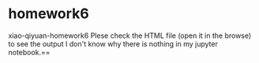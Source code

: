 # homework6
xiao-qiyuan-homework6
Plese check the HTML file (open it in the browse) to see the output
I don't know why there is nothing in my jupyter notebook.==
